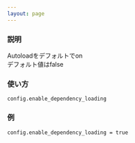 ```yaml
---
layout: page
---
```

### 説明
Autoloadをデフォルトでon  
デフォルト値はfalse

### 使い方
    config.enable_dependency_loading

### 例
    config.enable_dependency_loading = true